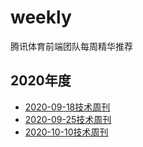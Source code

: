 # weekly
腾讯体育前端团队每周精华推荐

## 2020年度
* [2020-09-18技术周刊](https://github.com/tuateam/weekly/blob/master/20200918.md)
* [2020-09-25技术周刊](https://github.com/tuateam/weekly/blob/master/20200925.md)
* [2020-10-10技术周刊](https://github.com/tuateam/weekly/blob/master/20201010.md)
